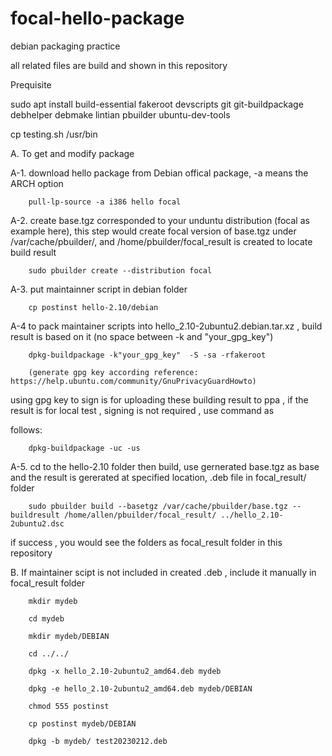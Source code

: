 # focal-hello-package
debian packaging practice

all related files are build and shown in this repository

Prequisite

sudo apt install build-essential fakeroot devscripts git git-buildpackage debhelper debmake lintian pbuilder ubuntu-dev-tools

cp testing.sh /usr/bin


A. To get and modify package

A-1. download hello package from Debian offical package, -a means the ARCH option

        pull-lp-source -a i386 hello focal


A-2. create base.tgz corresponded to your unduntu distribution (focal as example here),
this step would create focal version of base.tgz under /var/cache/pbuilder/,
and /home/pbuilder/focal_result is created to locate build result

        sudo pbuilder create --distribution focal


A-3. put maintainner script in debian folder

        cp postinst hello-2.10/debian


A-4 to pack maintainer scripts into hello_2.10-2ubuntu2.debian.tar.xz , build result is based on it (no space between -k and "your_gpg_key")

        dpkg-buildpackage -k"your_gpg_key"  -S -sa -rfakeroot
        
        (generate gpg key according reference: https://help.ubuntu.com/community/GnuPrivacyGuardHowto)
       
using gpg key to sign is for uploading these building result to ppa , if the result is for local test , signing is not required , use command as 
        
follows:
        
        dpkg-buildpackage -uc -us


A-5. cd to the hello-2.10 folder then build, use gernerated base.tgz as base and the result is gererated at specified location, .deb file in focal_result/ folder

        sudo pbuilder build --basetgz /var/cache/pbuilder/base.tgz --buildresult /home/allen/pbuilder/focal_result/ ../hello_2.10-2ubuntu2.dsc



if success , you would see the folders as focal_result folder in this repository



B. If maintainer scipt is not included in created .deb , include it manually in focal_result folder

        mkdir mydeb

        cd mydeb

        mkdir mydeb/DEBIAN

        cd ../../

        dpkg -x hello_2.10-2ubuntu2_amd64.deb mydeb

        dpkg -e hello_2.10-2ubuntu2_amd64.deb mydeb/DEBIAN

        chmod 555 postinst

        cp postinst mydeb/DEBIAN

        dpkg -b mydeb/ test20230212.deb
